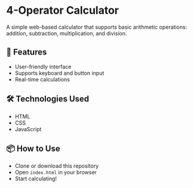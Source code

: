 # 4-Operator Calculator

A simple web-based calculator that supports basic arithmetic operations: addition, subtraction, multiplication, and division.

## 🚀 Features
- User-friendly interface
- Supports keyboard and button input
- Real-time calculations

## 🛠️ Technologies Used
- HTML
- CSS
- JavaScript

## 📦 How to Use
- Clone or download this repository
- Open `index.html` in your browser
- Start calculating!
